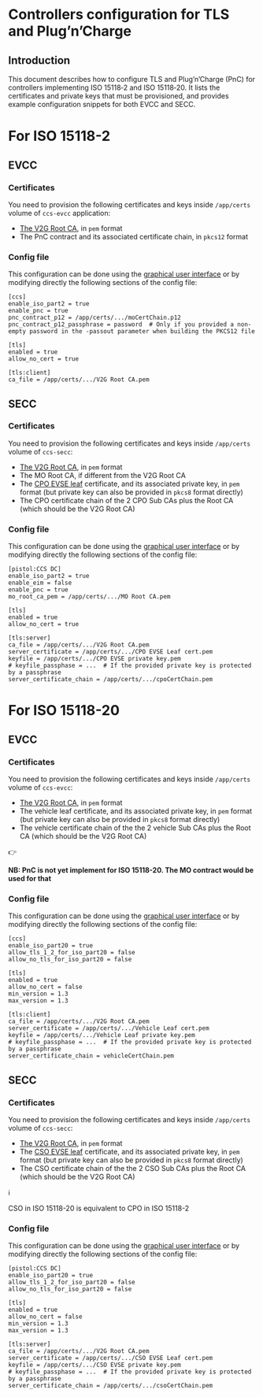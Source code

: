 # Controllers configuration for TLS and Plug’n’Charge
## Introduction

This document describes how to configure TLS and Plug’n’Charge (PnC) for controllers implementing ISO 15118‑2 and ISO 15118‑20. It lists the certificates and private keys that must be provisioned, and provides example configuration snippets for both EVCC and SECC.

# For ISO 15118-2

## EVCC

### Certificates

You need to provision the following certificates and keys inside `/app/certs` volume of `ccs-evcc` application:

- [The V2G Root CA](charge-controllers/tls_pnc/pnc_primer.md#Certificates-and-certificate-chains), in `pem` format
- The PnC contract and its associated certificate chain, in `pkcs12` format
    <!-- - This is a single file that is usually not directly provided by the PKI, and therefore you need to build it yourself with the following command:
        
        `openssl pkcs12 -export -inkey <MO_CONTRACT_PRIVATE_KEY.pem> -in <MO_CONTRACT_LEAF_CERTIFICATE.pem> -name mo_cert -certfile <INTERMEDIATE_MO_SUB_CA_CERTIFICATES.pem> -passin "pass:" -passout "pass:" -out moCertChain.p12`
        
        - `MO_CONTRACT_PRIVATE_KEY.pem`: The actual [PnC contract](charge-controllers/tls_pnc/pnc_primer.md#mobility-operator) key. If protected by a password, don’t forget to customise the `-passin` argument (see `man openssl-passphrase-options` for more details about how to provide that password in a more confidential way).
        - `MO_CONTRACT_LEAF_CERTIFICATE.pem`: The leaf certificate associated with the above private key.
        - `INTERMEDIATE_MO_SUB_CA_CERTIFCATES.pem`: A certificate chain of the 2 MO Sub CAs certificate. If the PKI provided only separate certificate files, you can build it with the following command (order matters):
            
            `cat <MO_SUB_CA2_CERTIFICATE.pem> <MO_SUB_CA1_CERTIFICATE.pem> > <INTERMEDIATE_MO_SUB_CA_CERTIFICATES.pem>`
            
        - `moCertChain.p12` is the resulting file you have to provision on the controller. -->

### Config file
This configuration can be done using the [graphical user interface](charge-controllers/advantics_os/csm-web-ui.md) or by modifying directly the following sections of the config file:

```
[ccs]
enable_iso_part2 = true
enable_pnc = true
pnc_contract_p12 = /app/certs/.../moCertChain.p12
pnc_contract_p12_passphrase = password  # Only if you provided a non-empty password in the -passout parameter when building the PKCS12 file

[tls]
enabled = true
allow_no_cert = true

[tls:client]
ca_file = /app/certs/.../V2G Root CA.pem
```

## SECC

### Certificates

You need to provision the following certificates and keys inside `/app/certs` volume of `ccs-secc`:

- [The V2G Root CA](charge-controllers/tls_pnc/pnc_primer.md#Certificates-and-certificate-chains), in `pem` format
- The MO Root CA, if different from the V2G Root CA
- The [CPO EVSE leaf](charge-controllers/tls_pnc/pnc_primer.md#Certificates-and-certificate-chains) certificate, and its associated private key, in `pem` format (but private key can also be provided in `pkcs8` format directly)
- The CPO certificate chain of the 2 CPO Sub CAs plus the Root CA (which should be the V2G Root CA)
    <!-- - If the PKI provided only separate certificate files, you can build it with the following command (order matters):
        
        `cat <CPO_SUB_CA2_CERTIFICATE.pem> <CPO_SUB_CA1_CERTIFICATE.pem> <V2G Root CA.pem> > cpoCertChain.pem` -->
        

### Config file
This configuration can be done using the [graphical user interface](charge-controllers/advantics_os/csm-web-ui.md) or by modifying directly the following sections of the config file:

```
[pistol:CCS DC]
enable_iso_part2 = true
enable_eim = false
enable_pnc = true
mo_root_ca_pem = /app/certs/.../MO Root CA.pem

[tls]
enabled = true
allow_no_cert = true

[tls:server]
ca_file = /app/certs/.../V2G Root CA.pem
server_certificate = /app/certs/.../CPO EVSE Leaf cert.pem
keyfile = /app/certs/.../CPO EVSE private key.pem
# keyfile_passphase = ...  # If the provided private key is protected by a passphrase
server_certificate_chain = /app/certs/.../cpoCertChain.pem
```

# For ISO 15118-20

## EVCC

### Certificates

You need to provision the following certificates and keys inside `/app/certs` volume of `ccs-evcc`:

- [The V2G Root CA](charge-controllers/tls_pnc/pnc_primer.md#Certificates-and-certificate-chains), in `pem` format
- The vehicle leaf certificate, and its associated private key, in `pem` format (but private key can also be provided in `pkcs8` format directly)
- The vehicle certificate chain of the the 2 vehicle Sub CAs plus the Root CA (which should be the V2G Root CA)
    <!-- - If the PKI provided only separate certificate files, you can build it with the following command (order matters):
        
        `cat <VEHICLE_SUB_CA2_CERTIFICATE.pem> <VEHICLE_SUB_CA1_CERTIFICATE.pem> <V2G Root CA.pem> > vehicleCertChain.pem`
         -->

<aside>
👉

**NB: PnC is not yet implement for ISO 15118-20. The MO contract would be used for that**

</aside>

### Config file
This configuration can be done using the [graphical user interface](charge-controllers/advantics_os/csm-web-ui.md) or by modifying directly the following sections of the config file:

```
[ccs]
enable_iso_part20 = true
allow_tls_1_2_for_iso_part20 = false
allow_no_tls_for_iso_part20 = false

[tls]
enabled = true
allow_no_cert = false
min_version = 1.3
max_version = 1.3

[tls:client]
ca_file = /app/certs/.../V2G Root CA.pem
server_certificate = /app/certs/.../Vehicle Leaf cert.pem
keyfile = /app/certs/.../Vehicle Leaf private key.pem
# keyfile_passphase = ...  # If the provided private key is protected by a passphrase
server_certificate_chain = vehicleCertChain.pem
```

## SECC

### Certificates

You need to provision the following certificates and keys inside `/app/certs` volume of `ccs-secc`:

- [The V2G Root CA](charge-controllers/tls_pnc/pnc_primer.md#Certificates-and-certificate-chains), in `pem` format
- The [CSO EVSE leaf](charge-controllers/tls_pnc/pnc_primer.md#Certificates-and-certificate-chains) certificate, and its associated private key, in `pem` format (but private key can also be provided in `pkcs8` format directly)
- The CSO certificate chain of the the 2 CSO Sub CAs plus the Root CA (which should be the V2G Root CA)
    <!-- - If the PKI provided only separate certificate files, you can build it with the following command (order matters):
        
        `cat <CSO_SUB_CA2_CERTIFICATE.pem> <CSO_SUB_CA1_CERTIFICATE.pem> <V2G Root CA.pem> > csoCertChain.pem`
         -->

<aside>
ℹ️

CSO in ISO 15118-20 is equivalent to CPO in ISO 15118-2

</aside>

### Config file
This configuration can be done using the [graphical user interface](charge-controllers/advantics_os/csm-web-ui.md) or by modifying directly the following sections of the config file:

```
[pistol:CCS DC]
enable_iso_part20 = true
allow_tls_1_2_for_iso_part20 = false
allow_no_tls_for_iso_part20 = false

[tls]
enabled = true
allow_no_cert = false
min_version = 1.3
max_version = 1.3

[tls:server]
ca_file = /app/certs/.../V2G Root CA.pem
server_certificate = /app/certs/.../CSO EVSE Leaf cert.pem
keyfile = /app/certs/.../CSO EVSE private key.pem
# keyfile_passphase = ...  # If the provided private key is protected by a passphrase
server_certificate_chain = /app/certs/.../csoCertChain.pem
```

<!-- ### Config file (flexible)

```
[pistol:CCS DC]
enable_iso_part20 = true
allow_tls_1_2_for_iso_part20 = true  # Mildly flexible
allow_no_tls_for_iso_part20 = true  # Very flexible!

[tls]
enabled = true
allow_no_cert = true
min_version = 1.2
max_version = 1.3

[tls:server]
ca_file = /app/certs/.../V2G Root CA.pem
server_certificate = /app/certs/.../CSO EVSE Leaf cert.pem
keyfile = /app/certs/.../CSO EVSE private key.pem
# keyfile_passphase = ...  # If the provided private key is protected by a passphrase
server_certificate_chain = /app/certs/.../csoCertChain.pem
``` -->
